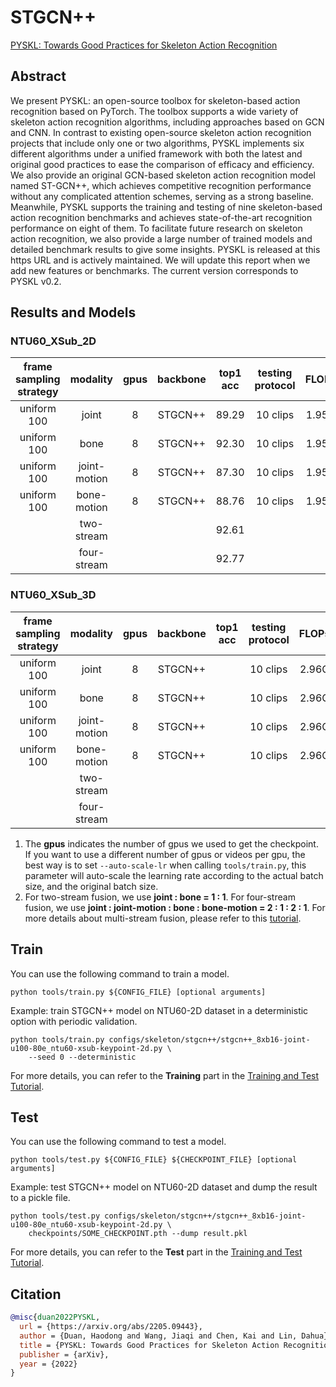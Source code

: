 # STGCN++

[PYSKL: Towards Good Practices for Skeleton Action Recognition](https://arxiv.org/abs/2205.09443)

<!-- [ALGORITHM] -->

## Abstract

<!-- [ABSTRACT] -->

We present PYSKL: an open-source toolbox for skeleton-based action recognition based on PyTorch. The toolbox supports a wide variety of skeleton action recognition algorithms, including approaches based on GCN and CNN. In contrast to existing open-source skeleton action recognition projects that include only one or two algorithms, PYSKL implements six different algorithms under a unified framework with both the latest and original good practices to ease the comparison of efficacy and efficiency. We also provide an original GCN-based skeleton action recognition model named ST-GCN++, which achieves competitive recognition performance without any complicated attention schemes, serving as a strong baseline. Meanwhile, PYSKL supports the training and testing of nine skeleton-based action recognition benchmarks and achieves state-of-the-art recognition performance on eight of them. To facilitate future research on skeleton action recognition, we also provide a large number of trained models and detailed benchmark results to give some insights. PYSKL is released at this https URL and is actively maintained. We will update this report when we add new features or benchmarks. The current version corresponds to PYSKL v0.2.

## Results and Models

### NTU60_XSub_2D

| frame sampling strategy |   modality   | gpus | backbone | top1 acc | testing protocol | FLOPs | params |                  config                   |                  ckpt                   |                  log                   |
| :---------------------: | :----------: | :--: | :------: | :------: | :--------------: | :---: | :----: | :---------------------------------------: | :-------------------------------------: | :------------------------------------: |
|       uniform 100       |    joint     |  8   | STGCN++  |  89.29   |     10 clips     | 1.95G | 1.39M  | [config](/configs/skeleton/stgcn++/stgcn++_8xb16-joint-u100-80e_ntu60-xsub-keypoint-2d.py) | [ckpt](https://download.openmmlab.com/mmaction/v1.0/skeleton/stgcn++/stgcn++_8xb16-joint-u100-80e_ntu60-xsub-keypoint-2d/stgcn++_8xb16-joint-u100-80e_ntu60-xsub-keypoint-2d_20221228-86e1e77a.pth) | [log](https://download.openmmlab.com/mmaction/v1.0/skeleton/stgcn++/stgcn++_8xb16-joint-u100-80e_ntu60-xsub-keypoint-2d/stgcn++_8xb16-joint-u100-80e_ntu60-xsub-keypoint-2d.log) |
|       uniform 100       |     bone     |  8   | STGCN++  |  92.30   |     10 clips     | 1.95G | 1.39M  | [config](/configs/skeleton/stgcn++/stgcn++_8xb16-bone-u100-80e_ntu60-xsub-keypoint-2d.py) | [ckpt](https://download.openmmlab.com/mmaction/v1.0/skeleton/stgcn++/stgcn++_8xb16-bone-u100-80e_ntu60-xsub-keypoint-2d/stgcn++_8xb16-bone-u100-80e_ntu60-xsub-keypoint-2d_20221228-cd11a691.pth) | [log](https://download.openmmlab.com/mmaction/v1.0/skeleton/stgcn++/stgcn++_8xb16-bone-u100-80e_ntu60-xsub-keypoint-2d/stgcn++_8xb16-bone-u100-80e_ntu60-xsub-keypoint-2d.log) |
|       uniform 100       | joint-motion |  8   | STGCN++  |  87.30   |     10 clips     | 1.95G | 1.39M  | [config](/configs/skeleton/stgcn++/stgcn++_8xb16-joint-motion-u100-80e_ntu60-xsub-keypoint-2d.py) | [ckpt](https://download.openmmlab.com/mmaction/v1.0/skeleton/stgcn++/stgcn++_8xb16-joint-motion-u100-80e_ntu60-xsub-keypoint-2d/stgcn++_8xb16-joint-motion-u100-80e_ntu60-xsub-keypoint-2d_20221228-19a34aba.pth) | [log](https://download.openmmlab.com/mmaction/v1.0/skeleton/stgcn++/stgcn++_8xb16-joint-motion-u100-80e_ntu60-xsub-keypoint-2d/stgcn++_8xb16-joint-motion-u100-80e_ntu60-xsub-keypoint-2d.log) |
|       uniform 100       | bone-motion  |  8   | STGCN++  |  88.76   |     10 clips     | 1.95G | 1.39M  | [config](/configs/skeleton/stgcn++/stgcn++_8xb16-bone-motion-u100-80e_ntu60-xsub-keypoint-2d.py) | [ckpt](https://download.openmmlab.com/mmaction/v1.0/skeleton/stgcn++/stgcn++_8xb16-bone-motion-u100-80e_ntu60-xsub-keypoint-2d/stgcn++_8xb16-bone-motion-u100-80e_ntu60-xsub-keypoint-2d_20221228-c02a0749.pth) | [log](https://download.openmmlab.com/mmaction/v1.0/skeleton/stgcn++/stgcn++_8xb16-bone-motion-u100-80e_ntu60-xsub-keypoint-2d/stgcn++_8xb16-bone-motion-u100-80e_ntu60-xsub-keypoint-2d.log) |
|                         |  two-stream  |      |          |  92.61   |                  |       |        |                                           |                                         |                                        |
|                         | four-stream  |      |          |  92.77   |                  |       |        |                                           |                                         |                                        |

### NTU60_XSub_3D

| frame sampling strategy |   modality   | gpus | backbone | top1 acc | testing protocol | FLOPs | params |                  config                   |                  ckpt                   |                  log                   |
| :---------------------: | :----------: | :--: | :------: | :------: | :--------------: | :---: | :----: | :---------------------------------------: | :-------------------------------------: | :------------------------------------: |
|       uniform 100       |    joint     |  8   | STGCN++  |          |     10 clips     | 2.96G |  1.4M  | [config](/configs/skeleton/stgcn++/stgcn++_8xb16-joint-u100-80e_ntu60-xsub-keypoint-3d.py) | [ckpt](https://download.openmmlab.com/mmaction/v1.0/skeleton/stgcn++/stgcn++_8xb16-joint-u100-80e_ntu60-xsub-keypoint-3d/stgcn++_8xb16-joint-u100-80e_ntu60-xsub-keypoint-3d_20221129-850308e1.pth) | [log](https://download.openmmlab.com/mmaction/v1.0/skeleton/stgcn++/stgcn++_8xb16-joint-u100-80e_ntu60-xsub-keypoint-3d/stgcn++_8xb16-joint-u100-80e_ntu60-xsub-keypoint-3d.log) |
|       uniform 100       |     bone     |  8   | STGCN++  |          |     10 clips     | 2.96G |  1.4M  | [config](/configs/skeleton/stgcn++/stgcn++_8xb16-bone-u100-80e_ntu60-xsub-keypoint-3d.py) | [ckpt](https://download.openmmlab.com/mmaction/v1.0/skeleton/stgcn++/stgcn++_8xb16-bone-u100-80e_ntu60-xsub-keypoint-3d/stgcn++_8xb16-bone-u100-80e_ntu60-xsub-keypoint-3d_20221129-9c8d2970.pth) | [log](https://download.openmmlab.com/mmaction/v1.0/skeleton/stgcn++/stgcn++_8xb16-bone-u100-80e_ntu60-xsub-keypoint-3d/stgcn++_8xb16-bone-u100-80e_ntu60-xsub-keypoint-3d.log) |
|       uniform 100       | joint-motion |  8   | STGCN++  |          |     10 clips     | 2.96G |  1.4M  | [config](/configs/skeleton/stgcn++/stgcn++_8xb16-joint-motion-u100-80e_ntu60-xsub-keypoint-3d.py) | [ckpt](https://download.openmmlab.com/mmaction/v1.0/skeleton/stgcn++/stgcn++_8xb16-joint-motion-u100-80e_ntu60-xsub-keypoint-3d/stgcn++_8xb16-joint-motion-u100-80e_ntu60-xsub-keypoint-3d_20221129-927648ea.pth) | [log](https://download.openmmlab.com/mmaction/v1.0/skeleton/stgcn++/stgcn++_8xb16-joint-motion-u100-80e_ntu60-xsub-keypoint-3d/stgcn++_8xb16-joint-motion-u100-80e_ntu60-xsub-keypoint-3d.log) |
|       uniform 100       | bone-motion  |  8   | STGCN++  |          |     10 clips     | 2.96G |  1.4M  | [config](/configs/skeleton/stgcn++/stgcn++_8xb16-bone-motion-u100-80e_ntu60-xsub-keypoint-3d.py) | [ckpt](https://download.openmmlab.com/mmaction/v1.0/skeleton/stgcn++/stgcn++_8xb16-bone-motion-u100-80e_ntu60-xsub-keypoint-3d/stgcn++_8xb16-bone-motion-u100-80e_ntu60-xsub-keypoint-3d_20221129-593162ca.pth) | [log](https://download.openmmlab.com/mmaction/v1.0/skeleton/stgcn++/stgcn++_8xb16-bone-motion-u100-80e_ntu60-xsub-keypoint-3d/stgcn++_8xb16-bone-motion-u100-80e_ntu60-xsub-keypoint-3d.log) |
|                         |  two-stream  |      |          |          |                  |       |        |                                           |                                         |                                        |
|                         | four-stream  |      |          |          |                  |       |        |                                           |                                         |                                        |

1. The **gpus** indicates the number of gpus we used to get the checkpoint. If you want to use a different number of gpus or videos per gpu, the best way is to set `--auto-scale-lr` when calling `tools/train.py`, this parameter will auto-scale the learning rate according to the actual batch size, and the original batch size.
2. For two-stream fusion, we use **joint : bone = 1 : 1**. For four-stream fusion, we use **joint : joint-motion : bone : bone-motion = 2 : 1 : 2 : 1**. For more details about multi-stream fusion, please refer to this [tutorial](/docs/en/user_guides/useful_tools.md#multi-stream-fusion).

## Train

You can use the following command to train a model.

```shell
python tools/train.py ${CONFIG_FILE} [optional arguments]
```

Example: train STGCN++ model on NTU60-2D dataset in a deterministic option with periodic validation.

```shell
python tools/train.py configs/skeleton/stgcn++/stgcn++_8xb16-joint-u100-80e_ntu60-xsub-keypoint-2d.py \
    --seed 0 --deterministic
```

For more details, you can refer to the **Training** part in the [Training and Test Tutorial](/docs/en/user_guides/4_train_test.md).

## Test

You can use the following command to test a model.

```shell
python tools/test.py ${CONFIG_FILE} ${CHECKPOINT_FILE} [optional arguments]
```

Example: test STGCN++ model on NTU60-2D dataset and dump the result to a pickle file.

```shell
python tools/test.py configs/skeleton/stgcn++/stgcn++_8xb16-joint-u100-80e_ntu60-xsub-keypoint-2d.py \
    checkpoints/SOME_CHECKPOINT.pth --dump result.pkl
```

For more details, you can refer to the **Test** part in the [Training and Test Tutorial](/docs/en/user_guides/4_train_test.md).

## Citation

```BibTeX
@misc{duan2022PYSKL,
  url = {https://arxiv.org/abs/2205.09443},
  author = {Duan, Haodong and Wang, Jiaqi and Chen, Kai and Lin, Dahua},
  title = {PYSKL: Towards Good Practices for Skeleton Action Recognition},
  publisher = {arXiv},
  year = {2022}
}
```
